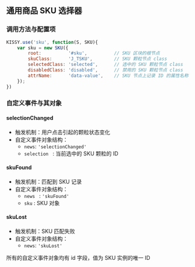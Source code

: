 ## 通用商品 SKU 选择器

### 调用方法与配置项
```javascript
KISSY.use('sku', function(S, SKU){
    var sku = new SKU({
        root:          '#sku',          // SKU 区块的根节点
        skuClass:      'J_TSKU',        // SKU 颗粒节点 class
        selectedClass: 'selected',      // 选中的 SKU 颗粒节点 class
        disabledClass: 'disabled',      // 禁用的 SKU 颗粒节点 class
        attrName:      'data-value',    // SKU 节点上记录 ID 的属性名称
	});
})
```
### 自定义事件与其对象


#### selectionChanged

* 触发机制：用户点击引起的颗粒状态变化
* 自定义事件对象结构：
    * ```news```: ``` 'selectionChanged' ```
    * ```selection ``` : 当前选中的 SKU 颗粒的 ID
        
#### skuFound
* 触发机制：匹配到 SKU 记录
* 自定义事件对象结构：
    * ```news ``` : ``` 'skuFound' ```
    * ```sku``` : SKU 对象

#### skuLost 
* 触发机制：SKU 匹配失败
* 自定义事件对象结构：
    * ```news```: ```'skuLost'```
        
所有的自定义事件对象均有 id 字段，值为 SKU 实例的唯一 ID
       
